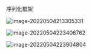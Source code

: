 序列化框架

![image-20220504213305331](C:\Users\lfl\AppData\Roaming\Typora\typora-user-images\image-20220504213305331.png)

![image-20220504223406762](C:\Users\lfl\AppData\Roaming\Typora\typora-user-images\image-20220504223406762.png)

![image-20220504223904804](C:\Users\lfl\AppData\Roaming\Typora\typora-user-images\image-20220504223904804.png)

